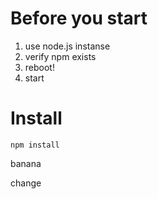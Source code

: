 # Before you start

1. use node.js instanse
2. verify npm exists
3. reboot!
4. start

# Install

```
npm install
```


banana

change
